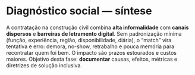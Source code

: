 # Diagnóstico social — síntese

A contratação na construção civil combina **alta informalidade** com **canais dispersos** e **barreiras de letramento digital**. Sem padronização mínima (função, experiência, região, disponibilidade, diária), o “match” vira tentativa e erro: demora, no-show, retrabalho e pouca memória para recontratar quem foi bem. O impacto são prazos estourados e custos maiores. Objetivo desta fase: **documentar** causas, efeitos, métricas e diretrizes de solução inclusiva.
